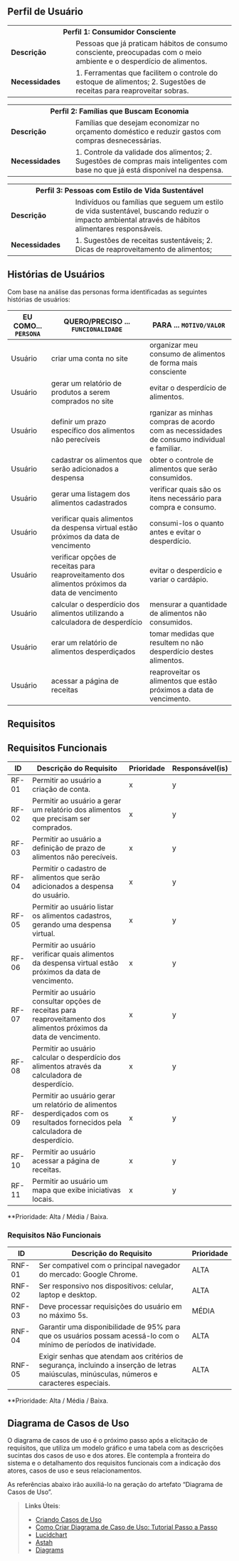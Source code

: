 ## Perfil de Usuário

<table>
<tbody>
<tr>
<th colspan="2">Perfil 1: Consumidor Consciente </th>
</tr>
<tr>
<td width="150px"><b>Descrição</b></td>
<td width="600px">
Pessoas que já praticam hábitos de consumo consciente, preocupadas com o meio ambiente e o desperdício de alimentos.  
</td>
</tr>
<tr>
<td><b>Necessidades</b></td>
<td>
1. Ferramentas que facilitem o controle do estoque de alimentos;
2. Sugestões de receitas para reaproveitar sobras. 
</td>
</tr>
</tbody>
</table>

<table>
<tbody>
<tr>
<th colspan="2">Perfil 2: Famílias que Buscam Economia </th>
</tr>
<tr>
<td width="150px"><b>Descrição</b></td>
<td width="600px">
Famílias que desejam economizar no orçamento doméstico e reduzir gastos com compras desnecessárias. 
</td>
</tr>
<tr>
<td><b>Necessidades</b></td>
<td>
1. Controle da validade dos alimentos; 
2. Sugestões de compras mais inteligentes com base no que já está disponível na despensa. 
</td>
</tr>
</tbody>
</table>

<table>
<tbody>
<tr>
<th colspan="2">Perfil 3: Pessoas com Estilo de Vida Sustentável </th>
</tr>
<tr>
<td width="150px"><b>Descrição</b></td>
<td width="600px">
Indivíduos ou famílias que seguem um estilo de vida sustentável, buscando reduzir o impacto ambiental através de hábitos alimentares responsáveis.
</td>
</tr>
<tr>
<td><b>Necessidades</b></td>
<td>
1. Sugestões de receitas sustentáveis; 
2. Dicas de reaproveitamento de alimentos; 
</td>
</tr>
</tbody>
</table>


## Histórias de Usuários
Com base na análise das personas forma identificadas as seguintes histórias de usuários:

|EU COMO... `PERSONA`| QUERO/PRECISO ... `FUNCIONALIDADE`                                             |PARA ... `MOTIVO/VALOR`                 |
|--------------------|--------------------------------------------------------------------------------|----------------------------------------|
|Usuário | criar uma conta no site | organizar meu consumo de alimentos de forma mais consciente |
|Usuário | gerar um relatório de produtos a serem comprados no site | evitar o desperdício de alimentos. |
|Usuário | definir um prazo específico dos alimentos não perecíveis | rganizar as minhas compras de acordo com as necessidades de consumo individual e familiar. |
|Usuário | cadastrar os alimentos que serão adicionados a despensa  | obter o controle de alimentos que serão consumidos.   |
|Usuário | gerar uma listagem dos alimentos cadastrados  | verificar quais são os itens necessário para compra e consumo.  |
|Usuário | verificar quais alimentos da despensa virtual estão próximos da data de vencimento | consumi-los o quanto antes e evitar o desperdício.  |
|Usuário | verificar opções de receitas para reaproveitamento dos alimentos próximos da data de vencimento | evitar o desperdício e variar o cardápio. |
|Usuário | calcular o desperdício dos alimentos utilizando a calculadora de desperdício | mensurar a quantidade de alimentos não consumidos. |
|Usuário | erar um relatório de alimentos desperdiçados | tomar medidas que resultem no não desperdício destes alimentos.  |
|Usuário | acessar a página de receitas | reaproveitar os alimentos que estão próximos a data de vencimento.  |

## Requisitos

## Requisitos Funcionais

|ID    | Descrição do Requisito  | Prioridade | Responsável(is)
|------|-----------------------------------------|----| ----| 
|RF-01| Permitir ao usuário a criação de conta.   | x | y
|RF-02| Permitir ao usuário a gerar um relatório dos alimentos que precisam ser comprados.   | x | y
|RF-03| Permitir ao usuário a definição de prazo de alimentos não perecíveis.    | x | y
|RF-04| Permitir o cadastro de alimentos que serão adicionados a despensa do usuário.    | x | y
|RF-05| Permitir ao usuário listar os alimentos cadastros, gerando uma despensa virtual.    | x | y
|RF-06| Permitir ao usuário verificar quais alimentos da despensa virtual estão próximos da data de vencimento.    | x | y
|RF-07| Permitir ao usuário consultar opções de receitas para reaproveitamento dos alimentos próximos da data de vencimento.  | x | y
|RF-08| Permitir ao usuário calcular o desperdício dos alimentos através da calculadora de desperdício.    | x | y
|RF-09| Permitir ao usuário gerar um relatório de alimentos desperdiçados com os resultados fornecidos pela calculadora de desperdício.    | x | y
|RF-10| Permitir ao usuário acessar a página de receitas.    | x | y
|RF-11| Permitir ao usuário um mapa que exibe iniciativas locais.   | x | y

**Prioridade: Alta / Média / Baixa.  

### Requisitos Não Funcionais

|ID     | Descrição do Requisito  |Prioridade |
|-------|-------------------------|----|
|RNF-01| Ser compativel com o principal navegador do mercado: Google Chrome.   | ALTA |
|RNF-02| Ser responsivo nos dispositivos: celular, laptop e desktop.  | ALTA |
|RNF-03| Deve processar requisições do usuário em no máximo 5s. | MÉDIA |
|RNF-04| Garantir uma disponibilidade de 95% para que os usuários possam acessá-lo com o mínimo de períodos de inatividade. | ALTA |
|RNF-05| Exigir senhas que atendam aos critérios de segurança, incluindo a inserção de letras maiúsculas, minúsculas, números e caracteres especiais.  | ALTA |


**Prioridade: Alta / Média / Baixa.


## Diagrama de Casos de Uso

O diagrama de casos de uso é o próximo passo após a elicitação de requisitos, que utiliza um modelo gráfico e uma tabela com as descrições sucintas dos casos de uso e dos atores. Ele contempla a fronteira do sistema e o detalhamento dos requisitos funcionais com a indicação dos atores, casos de uso e seus relacionamentos. 

As referências abaixo irão auxiliá-lo na geração do artefato “Diagrama de Casos de Uso”.

> **Links Úteis**:
> - [Criando Casos de Uso](https://www.ibm.com/docs/pt-br/elm/6.0?topic=requirements-creating-use-cases)
> - [Como Criar Diagrama de Caso de Uso: Tutorial Passo a Passo](https://gitmind.com/pt/fazer-diagrama-de-caso-uso.html/)
> - [Lucidchart](https://www.lucidchart.com/)
> - [Astah](https://astah.net/)
> - [Diagrams](https://app.diagrams.net/)
